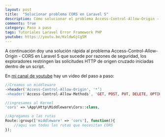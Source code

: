 ```yaml
---
layout: post
title:  "Solucionar problema CORS en Laravel 5"
description: Cómo solucionar el problema Access-Control-Allow-Origin - CORS en Laravel 5
comments: true
category: Paso a paso
tags: Tutoriales Laravel Error Framework PHP
youtube: https://youtu.be/KvldwGjCg5M
---
```

A continuación doy una solución rápida al problema Access-Control-Allow-Origin - CORS en Laravel 5 que sucede por razones de seguridad, los exploradores restringen las solicitudes HTTP de origen cruzado iniciadas dentro de un script.

En <a target="_blank" href="{{ page.youtube }}">mi canal de youtube</a> hay un video del paso a paso:

```PHP
//Creamos un middleware
->header('Access-Control-Allow-Origin', '*’)
->header('Access-Control-Allow-Methods', 'GET, POST, PUT, DELETE, OPTIONS’);

//ingresamos al Kernel
'cors' => \App\Http\Middleware\Cors::class,

//Agregamos a las rutas
Route::group(['middleware' => 'cors'], function(){
    //aqui van todas las rutas que necesitan CORS
}); 
```
